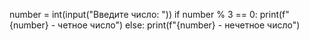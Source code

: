number = int(input("Введите число: "))
if number % 3 == 0:
  print(f"{number} - четное число")
else:
  print(f"{number} - нечетное число")
>
